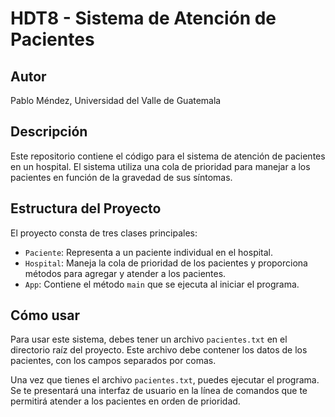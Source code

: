 # HDT8 - Sistema de Atención de Pacientes

## Autor
Pablo Méndez, Universidad del Valle de Guatemala

## Descripción
Este repositorio contiene el código para el sistema de atención de pacientes en un hospital. El sistema utiliza una cola de prioridad para manejar a los pacientes en función de la gravedad de sus síntomas.

## Estructura del Proyecto
El proyecto consta de tres clases principales:

- `Paciente`: Representa a un paciente individual en el hospital.
- `Hospital`: Maneja la cola de prioridad de los pacientes y proporciona métodos para agregar y atender a los pacientes.
- `App`: Contiene el método `main` que se ejecuta al iniciar el programa.

## Cómo usar
Para usar este sistema, debes tener un archivo `pacientes.txt` en el directorio raíz del proyecto. Este archivo debe contener los datos de los pacientes, con los campos separados por comas.

Una vez que tienes el archivo `pacientes.txt`, puedes ejecutar el programa. Se te presentará una interfaz de usuario en la línea de comandos que te permitirá atender a los pacientes en orden de prioridad.



